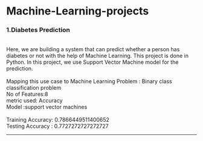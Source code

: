 # Machine-Learning-projects
<h3><b>1.Diabetes Prediction </b></h3>
<br>
Here, we are building a system that can predict whether a person has diabetes or not with the help of Machine Learning. This project is done in Python. In this project, we use Support Vector Machine model for the prediction. <br>
<br>
Mapping this use case to Machine Learning Problem : Binary class classification problem <br>
No of Features:8 <br>
metric used: Accuracy <br>
Model :support vector machines<br>

<br>
Training Accuracy: 0.7866449511400652<br>
Testing Accuracy : 0.7727272727272727
<hr>
